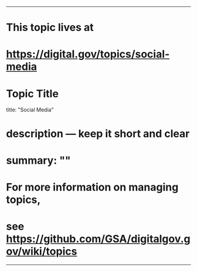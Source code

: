 
---
# This topic lives at
# https://digital.gov/topics/social-media

# Topic Title
title: "Social Media"

# description — keep it short and clear
# summary: ""


# For more information on managing topics,
# see https://github.com/GSA/digitalgov.gov/wiki/topics
---